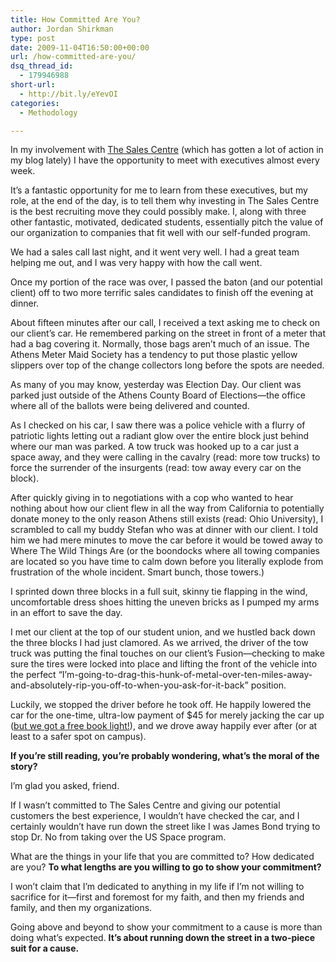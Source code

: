 ```yaml
---
title: How Committed Are You?
author: Jordan Shirkman
type: post
date: 2009-11-04T16:50:00+00:00
url: /how-committed-are-you/
dsq_thread_id:
  - 179946988
short-url:
  - http://bit.ly/eYevOI
categories:
  - Methodology

---
```

In my involvement with [The Sales Centre](http://thesalescentre.com) (which has gotten a lot of action in my blog lately) I have the opportunity to meet with executives almost every week.

It’s a fantastic opportunity for me to learn from these executives, but my role, at the end of the day, is to tell them why investing in The Sales Centre is the best recruiting move they could possibly make. I, along with three other fantastic, motivated, dedicated students, essentially pitch the value of our organization to companies that fit well with our self-funded program.

We had a sales call last night, and it went very well. I had a great team helping me out, and I was very happy with how the call went.

Once my portion of the race was over, I passed the baton (and our potential client) off to two more terrific sales candidates to finish off the evening at dinner.

About fifteen minutes after our call, I received a text asking me to check on our client’s car. He remembered parking on the street in front of a meter that had a bag covering it. Normally, those bags aren’t much of an issue. The Athens Meter Maid Society has a tendency to put those plastic yellow slippers over top of the change collectors long before the spots are needed.

As many of you may know, yesterday was Election Day. Our client was parked just outside of the Athens County Board of Elections—the office where all of the ballots were being delivered and counted.

As I checked on his car, I saw there was a police vehicle with a flurry of patriotic lights letting out a radiant glow over the entire block just behind where our man was parked. A tow truck was hooked up to a car just a space away, and they were calling in the cavalry (read: more tow trucks) to force the surrender of the insurgents (read: tow away every car on the block).

<!--more-->

After quickly giving in to negotiations with a cop who wanted to hear nothing about how our client flew in all the way from California to potentially donate money to the only reason Athens still exists (read: Ohio University), I scrambled to call my buddy Stefan who was at dinner with our client. I told him we had mere minutes to move the car before it would be towed away to Where The Wild Things Are (or the boondocks where all towing companies are located so you have time to calm down before you literally explode from frustration of the whole incident. Smart bunch, those towers.)

I sprinted down three blocks in a full suit, skinny tie flapping in the wind, uncomfortable dress shoes hitting the uneven bricks as I pumped my arms in an effort to save the day.

I met our client at the top of our student union, and we hustled back down the three blocks I had just clamored. As we arrived, the driver of the tow truck was putting the final touches on our client’s Fusion—checking to make sure the tires were locked into place and lifting the front of the vehicle into the perfect “I’m-going-to-drag-this-hunk-of-metal-over-ten-miles-away-and-absolutely-rip-you-off-to-when-you-ask-for-it-back” position.

Luckily, we stopped the driver before he took off. He happily lowered the car for the one-time, ultra-low payment of $45 for merely jacking the car up ([but we got a free book light!](http://www.amazon.com/Snuggie-Blanket-Free-Booklight-Burgundy/dp/B001SSYGQC)), and we drove away happily ever after (or at least to a safer spot on campus).

**If you’re still reading, you’re probably wondering, what’s the moral of the story?**

I’m glad you asked, friend.

If I wasn’t committed to The Sales Centre and giving our potential customers the best experience, I wouldn’t have checked the car, and I certainly wouldn’t have run down the street like I was James Bond trying to stop Dr. No from taking over the US Space program.

What are the things in your life that you are committed to? How dedicated are you? **To what lengths are you willing to go to show your commitment?**

I won’t claim that I’m dedicated to anything in my life if I’m not willing to sacrifice for it—first and foremost for my faith, and then my friends and family, and then my organizations.

Going above and beyond to show your commitment to a cause is more than doing what’s expected. **It’s about running down the street in a two-piece suit for a cause.**
